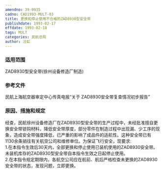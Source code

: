 ```yaml
---
amendno: 39-0935  
cadno: CAD1993-MULT-03  
title: 更换和停止使用不合格的ZAD8930型安全带  
publishdate: 1993-02-17  
effdate: 1993-02-18  
tags: MULT  
categories: 民航总局  
author: 汪虹  
---
```

  
### 适用范围  
ZAD8930型安全带(徐州设备修造厂制造)  
  
<!--more-->  
### 参考文件  
民航上海航空器审定中心传真电报“关于 ZAD8930安全带复查情况初步报告”  
  
### 原因、措施和规定  
经查，民航徐州设备修造厂在ZAD8930型安全带的生产过程中，未经批准擅自更换安全带锁钩材料，降低安全带厚度，部分零件在制造过程中出现漏、少工序的现象，造成安全带强度降低，已严重的影响了成品件的适航性。这种安全带已有1130余条销往有关航空公司和维修单位。为保证飞行安全，现要求:  
    1.在本指令生效后30天内，全部更换和停止使用已装机使用的ZAD8930安全带。未装机库存的ZAD8930型安全带自本指令生效之日起停止使用。  
    2.在本指令规定期限内，各航空公司应在航前、航后严格检查未更换的ZAD8930安全带的状态，发现问题，立即更换。  
  

